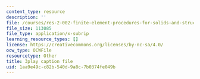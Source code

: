 ```yaml
---
content_type: resource
description: ''
file: /courses/res-2-002-finite-element-procedures-for-solids-and-structures-spring-2010/1aa9e49cc82b540d9a8c7b0374fe049b_EsiGSf2bt9k.vtt
file_size: 113085
file_type: application/x-subrip
learning_resource_types: []
license: https://creativecommons.org/licenses/by-nc-sa/4.0/
ocw_type: OCWFile
resourcetype: Other
title: 3play caption file
uid: 1aa9e49c-c82b-540d-9a8c-7b0374fe049b
---
```

